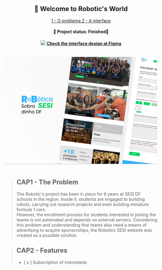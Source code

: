 <h2 align="center">🤖 Welcome to Robotic's World</h2>
<p align="center" >
  <a href="#CAP1 - O PROBLEMA"> 1 - O problema </a>
  <a href="#CAP2 - O PROBLEMA"> 2 - A interface</a>
</p> 
<h4 align="center">
 📌 Project status: Finished🔨
</h4> 
<h4 align="center">
 <img width="10px" src="https://upload.wikimedia.org/wikipedia/commons/3/33/Figma-logo.svg"> <a href="https://www.figma.com/file/NvxG3VtXffKeZLrruVGzcn/PHPRoboticaWebSite?node-id=123%3A4">Check the interface design at Figma</a>
</h4><br>
<img align="center" src="Images/Capa.png"> <br> <br>


> ## CAP1 - The Problem
> <p>The Robotic's project has been in place for 6 years at SESI DF schools in the region. Inside it, students are engaged to building robots, carrying out research projects and even building miniature formula 1 cars. <br>
> However, the enrollment process for students interested in joining the teams is not automated and depends on external servers. Considering this problem and understanding that teams also need a means of advertising to acquire sponsorships, the Robotics SESI website was created as a possible solution.</p>

> ## CAP2 - Features
> - [ x ] Subscription of interesteds




